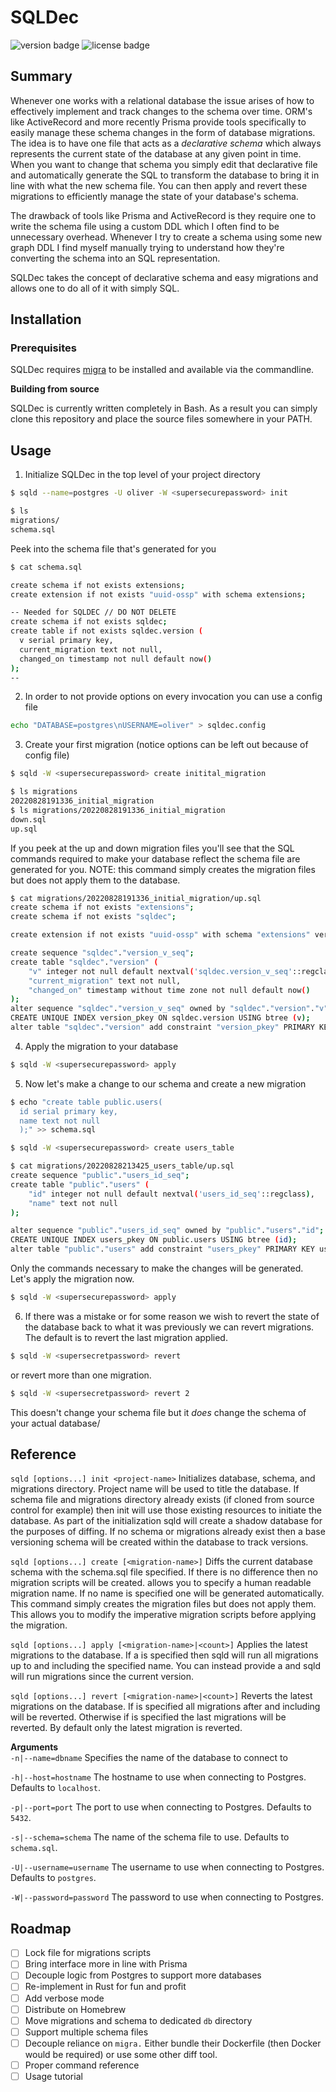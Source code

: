 # SQLDec

![version badge](https://img.shields.io/static/v1?label=version&message=v0.1.0&color=blue)
![license badge](https://img.shields.io/github/license/olivergilan/sqldec)

## Summary
Whenever one works with a relational database the issue arises of how to effectively implement and track changes to the schema over time. ORM's like ActiveRecord and more recently Prisma provide tools specifically to easily manage these schema changes in the form of database migrations. The idea is to have one file that acts as a _declarative schema_ which always represents the current state of the database at any given point in time. When you want to change that schema you simply edit that declarative file and automatically generate the SQL to transform the database to bring it in line with what the new schema file. You can then apply and revert these migrations to efficiently manage the state of your database's schema. 

The drawback of tools like Prisma and ActiveRecord is they require one to write the schema file using a custom DDL which I often find to be unnecessary overhead. Whenever I try to create a schema using some new graph DDL I find myself manually trying to understand how they're converting the schema into an SQL representation.

SQLDec takes the concept of declarative schema and easy migrations and allows one to do all of it with simply SQL.

## Installation
### Prerequisites 
SQLDec requires [migra](https://github.com/djrobstep/migra) to be installed and available via the commandline.

__Building from source__

SQLDec is currently written completely in Bash. As a result you can simply clone this repository and place the source files somewhere in your PATH.

## Usage
1. Initialize SQLDec in the top level of your project directory
```bash
$ sqld --name=postgres -U oliver -W <supersecurepassword> init

$ ls
migrations/
schema.sql
```

Peek into the schema file that's generated for you
```bash
$ cat schema.sql

create schema if not exists extensions;
create extension if not exists "uuid-ossp" with schema extensions;

-- Needed for SQLDEC // DO NOT DELETE
create schema if not exists sqldec;
create table if not exists sqldec.version (
  v serial primary key,
  current_migration text not null,
  changed_on timestamp not null default now()
);
-- 
```

2. In order to not provide options on every invocation you can use a config file
```bash
echo "DATABASE=postgres\nUSERNAME=oliver" > sqldec.config
```

3. Create your first migration (notice options can be left out because of config file)
```bash
$ sqld -W <supersecurepassword> create initital_migration

$ ls migrations
20220828191336_initial_migration
$ ls migrations/20220828191336_initial_migration
down.sql
up.sql
```
If you peek at the up and down migration files you'll see that the SQL commands required to make your database reflect the schema file are generated for you. NOTE: this command simply creates the migration files but does not apply them to the database.
```bash
$ cat migrations/20220828191336_initial_migration/up.sql
create schema if not exists "extensions";
create schema if not exists "sqldec";

create extension if not exists "uuid-ossp" with schema "extensions" version '1.1';

create sequence "sqldec"."version_v_seq";
create table "sqldec"."version" (
    "v" integer not null default nextval('sqldec.version_v_seq'::regclass),
    "current_migration" text not null,
    "changed_on" timestamp without time zone not null default now()
);
alter sequence "sqldec"."version_v_seq" owned by "sqldec"."version"."v";
CREATE UNIQUE INDEX version_pkey ON sqldec.version USING btree (v);
alter table "sqldec"."version" add constraint "version_pkey" PRIMARY KEY using index "version_pkey";
```

4. Apply the migration to your database
```bash
$ sqld -W <supersecurepassword> apply
```

5. Now let's make a change to our schema and create a new migration
```bash
$ echo "create table public.users(
  id serial primary key,
  name text not null
  );" >> schema.sql

$ sqld -W <supersecurepassword> create users_table

$ cat migrations/20220828213425_users_table/up.sql
create sequence "public"."users_id_seq";
create table "public"."users" (
    "id" integer not null default nextval('users_id_seq'::regclass),
    "name" text not null
);

alter sequence "public"."users_id_seq" owned by "public"."users"."id";
CREATE UNIQUE INDEX users_pkey ON public.users USING btree (id);
alter table "public"."users" add constraint "users_pkey" PRIMARY KEY using index "users_pkey";
```
Only the commands necessary to make the changes will be generated. Let's apply the migration now.
```bash
$ sqld -W <supersecurepassword> apply
```

6. If there was a mistake or for some reason we wish to revert the state of the database back to what it was previously we can revert migrations. The default is to revert the last migration applied.
```bash
$ sqld -W <supersecretpassword> revert
```
or revert more than one migration.
```bash
$ sqld -W <supersecretpassword> revert 2 
```
This doesn't change your schema file but it _does_ change the schema of your actual database/

## Reference

`sqld [options...] init <project-name>`
Initializes database, schema, and migrations directory. Project name will be used to title the database. If schema file and migrations directory already exists (if cloned from source control for example) then init will use those existing resources to initiate the database. As part of the initialization sqld will create a shadow database for the purposes of diffing. If no schema or migrations already exist then a base versioning schema will be created within the database to track versions.

`sqld [options...] create [<migration-name>]`
Diffs the current database schema with the schema.sql file specified. If there is no difference then no migration scripts will be created. <migration-name> allows you to specify a human readable migration name. If no name is specified one will be generated automatically.
 This command simply creates the migration files but does not apply them. This allows you to modify the imperative migration scripts before applying the migration.

`sqld [options...] apply [<migration-name>|<count>]`
Applies the latest migrations to the database. If a <migration-name> is specified then sqld will run all migrations up to and including the specified name. You can instead provide a <count> and sqld will run <count> migrations since the current version.

`sqld [options...] revert [<migration-name>|<count>]`
Reverts the latest migrations on the database. If <migration-name> is specified all migrations after and including <migration-name> will be reverted. Otherwise if <count> is specified the last <count> migrations will be reverted. By default only the latest migration is reverted.    

__Arguments__    
`-n|--name=dbname` Specifies the name of the database to connect to

`-h|--host=hostname` The hostname to use when connecting to Postgres. Defaults to `localhost`.

`-p|--port=port` The port to use when connecting to Postgres. Defaults to `5432`.

`-s|--schema=schema` The name of the schema file to use. Defaults to `schema.sql`.

`-U|--username=username` The username to use when connecting to Postgres. Defaults to `postgres`.

`-W|--password=password` The password to use when connecting to Postgres.

## Roadmap
- [ ] Lock file for migrations scripts
- [ ] Bring interface more in line with Prisma
- [ ] Decouple logic from Postgres to support more databases
- [ ] Re-implement in Rust for fun and profit
- [ ] Add verbose mode
- [ ] Distribute on Homebrew
- [ ] Move migrations and schema to dedicated `db` directory
- [ ] Support multiple schema files
- [ ] Decouple reliance on `migra.` Either bundle their Dockerfile (then Docker would be required) or use some other diff tool.
- [ ] Proper command reference
- [ ] Usage tutorial
